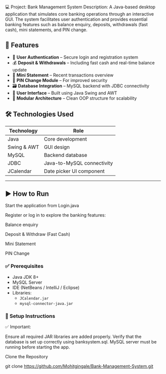 💻 Project: Bank Management System
Description:
A Java-based desktop application that simulates core banking operations through an interactive GUI. The system facilitates user authentication and provides essential banking features such as balance enquiry, deposits, withdrawals (fast cash), mini statements, and PIN change.

## 🚀 Features

- 🔐 **User Authentication** – Secure login and registration system  
- 💰 **Deposit & Withdrawals** – Including fast cash and real-time balance update  
- 🧾 **Mini Statement** – Recent transactions overview  
- 🔁 **PIN Change Module** – For improved security  
- 🗃️ **Database Integration** – MySQL backend with JDBC connectivity  
- 🎨 **User Interface** – Built using Java Swing and AWT  
- 🧱 **Modular Architecture** – Clean OOP structure for scalability


## 🛠️ Technologies Used

| Technology     | Role                                 |
|----------------|--------------------------------------|
| Java           | Core development                     |
| Swing & AWT    | GUI design                           |
| MySQL          | Backend database                     |
| JDBC           | Java-to-MySQL connectivity           |
| JCalendar      | Date picker UI component             |

---

## ▶️ How to Run
Start the application from Login.java

Register or log in to explore the banking features:

Balance enquiry

Deposit & Withdraw (Fast Cash)

Mini Statement

PIN Change

### ✅ Prerequisites

- Java JDK 8+
- MySQL Server
- IDE (NetBeans / IntelliJ / Eclipse)
- Libraries:
  - `JCalendar.jar`
  - `mysql-connector-java.jar`

### 📁 Setup Instructions

✅ Important:

Ensure all required JAR libraries are added properly.
Verify that the database is set up correctly using banksystem.sql.
MySQL server must be running before starting the app. 




Clone the Repository

   git clone https://github.com/Mohitgingale/Bank-Management-System.git
